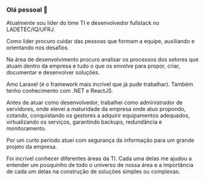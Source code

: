 ### Olá pessoal 👋

Atualmente sou líder do time TI e desenvolvedor fullstack no LADETEC/IQ/UFRJ.

Como líder procuro cuidar das pessoas que formam a equipe, auxiliando e orientando nos desafios.

Na área de desenvolvimento procuro analisar os processos dos setores que atuam dentro da empresa e tudo o que os envolve para propor, criar, documentar e desenvolver soluções.

Amo Laravel (é o framework mais incrível que já pude trabalhar). Também tenho conhecimento com .NET e ReactJS.

Antes de atuar como desenvolvedor, trabalhei como administrador de servidores, onde elevei a maturidade da empresa onde atuo propondo, cotando, conquistando os gestores a adquirir equipamentos adequados, virtualizando os serviços, garantindo backups, redundância e monitoramento.

Por um curto período atuei com segurança da informação para um grande projeto da empresa.

Foi incrível conhecer diferentes áreas da TI. Cada uma delas me ajudou a entender um pouquinho de todo o universo de nossa área e a importância de cada um delas na construção de soluções simples ou complexas.

<!--
**gonribeiro/gonribeiro** is a ✨ _special_ ✨ repository because its `README.md` (this file) appears on your GitHub profile.

Here are some ideas to get you started:

- 🔭 I’m currently working on ...
- 🌱 I’m currently learning ...
- 👯 I’m looking to collaborate on ...
- 🤔 I’m looking for help with ...
- 💬 Ask me about ...
- 📫 How to reach me: ...
- 😄 Pronouns: ...
- ⚡ Fun fact: ...
-->
